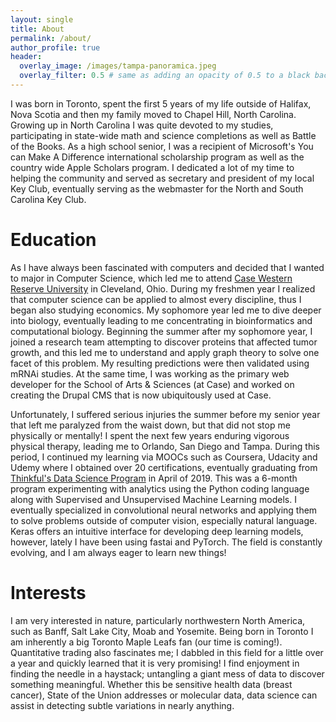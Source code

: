 ```yaml
---
layout: single
title: About
permalink: /about/
author_profile: true
header:
  overlay_image: /images/tampa-panoramica.jpeg
  overlay_filter: 0.5 # same as adding an opacity of 0.5 to a black background
---
```


I was born in Toronto, spent the first 5 years of my life outside of Halifax, Nova Scotia and then my family moved to Chapel Hill, North Carolina. Growing up in North Carolina I was quite devoted to my studies, participating in state-wide math and science completions as well as Battle of the Books. As a high school senior, I was a recipient of Microsoft's You can Make A Difference international scholarship program as well as the country wide Apple Scholars program. I dedicated a lot of my time to helping the community and served as secretary and president of my local Key Club, eventually serving as the webmaster for the North and South Carolina Key Club.  


# Education

As I have always been fascinated with computers and decided that I wanted to major in Computer Science, which led me to attend [Case Western Reserve University](http://case.edu/) in Cleveland, Ohio. During my freshmen year I realized that computer science can be applied to almost every discipline, thus I began also studying economics. My sophomore year led me to dive deeper into biology, eventually leading to me concentrating in bioinformatics and computational biology. Beginning the summer after my sophomore year, I joined a research team attempting to discover proteins that affected tumor growth, and this led me to understand and apply graph theory to solve one facet of this problem. My resulting predictions were then validated using mRNAi studies. At the same time, I was working as the primary web developer for the School of Arts & Sciences (at Case) and worked on creating the Drupal CMS that is now ubiquitously used at Case. 

Unfortunately, I suffered serious injuries the summer before my senior year that left me paralyzed from the waist down, but that did not stop me physically or mentally! I spent the next few years enduring vigorous physical therapy, leading me to Orlando, San Diego and Tampa. During this period, I continued my learning via MOOCs such as Coursera, Udacity and Udemy where I obtained over 20 certifications, eventually graduating from [Thinkful's Data Science Program](https://www.thinkful.com/bootcamp/data-science/flexible/) in April of 2019. This was a 6-month program experimenting with analytics using the Python coding language along with Supervised and Unsupervised Machine Learning models. I eventually specialized in convolutional neural networks and applying them to solve problems outside of computer vision, especially natural language. Keras offers an intuitive interface for developing deep learning models, however, lately I have been using fastai and PyTorch. The field is constantly evolving, and I am always eager to learn new things!


# Interests  

I am very interested in nature, particularly northwestern North America, such as Banff, Salt Lake City, Moab and Yosemite. Being born in Toronto I am inherently a big Toronto Maple Leafs fan (our time is coming!). Quantitative trading also fascinates me; I dabbled in this field for a little over a year and quickly learned that it is very promising! I find enjoyment in finding the needle in a haystack; untangling a giant mess of data to discover something meaningful. Whether this be sensitive health data (breast cancer), State of the Union addresses or molecular data, data science can assist in detecting subtle variations in nearly anything.
